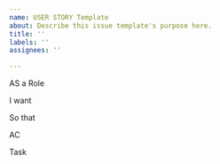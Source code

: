 ```yaml
---
name: USER STORY Template
about: Describe this issue template's purpose here.
title: ''
labels: ''
assignees: ''

---
```


AS a Role

I want

So that

AC

Task
